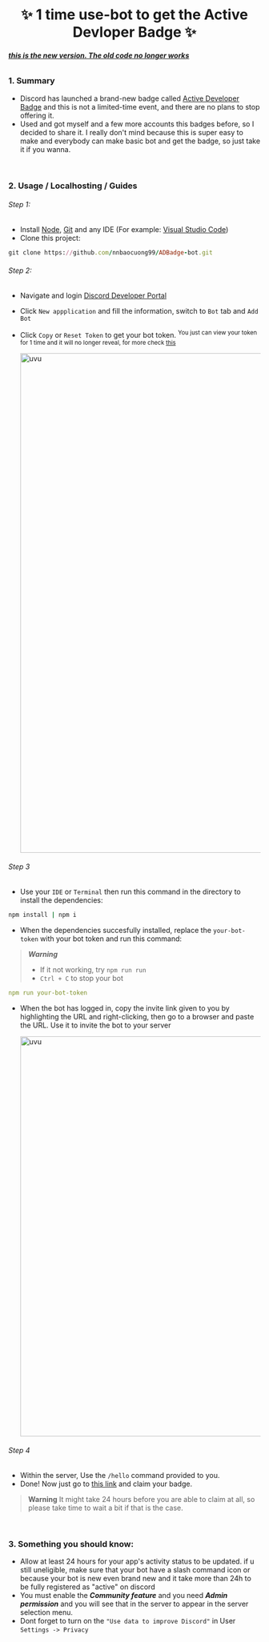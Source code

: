 <h1 align="center"> ✨ 1 time use-bot to get the Active Devloper Badge ✨ </h1>

###### <ins>**this is the new version. The old code no longer works**</ins>

### 1. Summary
- Discord has launched a brand-new badge called [Active Developer Badge](https://support-dev.discord.com/hc/en-us/articles/10113997751447-Active-Developer-Badge) and this is not a limited-time event, and there are no plans to stop offering it.
- Used and got myself and a few more accounts this badges before, so I decided to share it. I really don't mind because this is super easy to make and everybody can make basic bot and get the badge, so just take it if you wanna. 

<br>

### 2. Usage / Localhosting / Guides

###### Step 1:
- Install [Node](https://nodejs.org/en/), [Git](https://git-scm.com) and any IDE (For example: [Visual Studio Code](https://code.visualstudio.com/insiders/))
- Clone this project:
```ruby
git clone https://github.com/nnbaocuong99/ADBadge-bot.git
```

###### Step 2: 
- Navigate and login [Discord Developer Portal](https://discord.com/developers/applications)

- Click `New appplication` and fill the information, switch to `Bot` tab and `Add Bot` 
<!--
   ![image](https://user-images.githubusercontent.com/100349044/236595136-16554cf7-fceb-47aa-b864-fde1711f88ef.png)
-->

- Click `Copy` or `Reset Token` to get your bot token. <sup>You just can view your token for 1 time and it will no longer reveal, for more check [this](https://support-dev.discord.com/hc/en-us/articles/6470840524311-Why-can-t-I-copy-my-bot-s-token-)</sup>

  <img src="https://github.com/nnbaocuong99/ADBadge-bot/assets/100349044/c6833774-fc2b-432c-87b0-69c23d1b2298)" alt="uvu" width="999">
 
###### Step 3
- Use your `IDE` or `Terminal` then run this command in the directory to install the dependencies:
```ruby
npm install | npm i
```
- When the dependencies succesfully installed, replace the `your-bot-token` with your bot token and run this command:
> ***Warning*** 
> - If it not working, try `npm run run`
> - `Ctrl + C` to stop your bot
```yaml
npm run your-bot-token
```
- When the bot has logged in, copy the invite link given to you by highlighting the URL and right-clicking, then go to a browser and paste the URL. Use it to invite the bot to your server

  <img src="https://github.com/nnbaocuong99/ADBadge-bot/assets/100349044/ff05fb3b-78b9-4789-bb43-f063483c30cc" alt="uvu" width="800">

###### Step 4
- Within the server, Use the `/hello` command provided to you.
- Done! Now just go to [this link](https://discord.com/developers/active-developer) and claim your badge.

> **Warning** It might take 24 hours before you are able to claim at all, so please take time to wait a bit if that is the case.

<br>

### 3. Something you should know:
- Allow at least 24 hours for your app's activity status to be updated. if u still uneligible, make sure that your bot have a slash command icon or because your bot is new even brand new and it take more than 24h to be fully registered as "active" on discord 
- You must enable the ***Community feature*** and you need ***Admin permission*** and you will see that in the server to appear in the server selection menu.
- Dont forget to turn on the `"Use data to improve Discord"` in User `Settings -> Privacy`










<!--
   - Install [Node](https://nodejs.org/en/), [Git](https://git-scm.com) and any IDE (For example: [Visual Studio Code](https://code.visualstudio.com/insiders/))
   - Clone this project:
```
$ git clone https://github.com/nnbaocuong99/ADBadge-bot.git
```




- Use your `IDE` or `Terminal` and cd into the directory, then run this command to install the dependencies:
```
$ npm install | npm i
```
- When the dependencies succesfully installed, replace the `your-bot-token` with your real token and run this command:
> If it not working, try `npm run run`
```
$ npm run your-bot-token
```
- The bot will auto generate a link for you like the pic below, use it to invite your bot into your server
<div align="center">
    <img src="https://user-images.githubusercontent.com/100349044/226507467-f1012c20-1002-4411-92e7-e3215932f910.png" alt="uvu" width="800">
    <br>
    <br>
</div>
- Run the command `/henlo` of the bot and it will reply with `busted xD`. Done! Now `Ctrl C`


### 2. Something you should know:
- Allow at least 24 hours for your app's activity status to be updated. if u still uneligible, make sure that your bot have a slash command icon or because your bot is new even brand new and it take more than 24h to be fully registered as "active" on discord 
- You must enable the ***Community feature*** and you need ***Admin permission*** and you will see that in the server to appear in the server selection menu.
- Dont forget to turn on the `"Use data to improve Discord"` in User `Settings -> Privacy`


<!--

## ✨ others:

- package: https://www.npmjs.com/settings/nnbaocuong99/packages
- Dockerfile: [here](https://github.com/nnbaocuong99/ADBadge-bot/blob/main/Dockerfile)
-->
